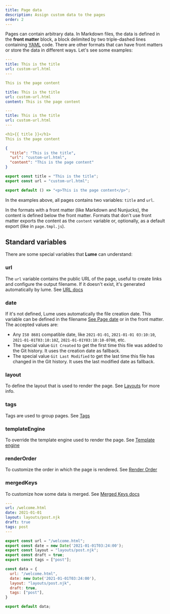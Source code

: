 ```yaml
---
title: Page data
description: Assign custom data to the pages
order: 2
---
```


Pages can contain arbitrary data. In Markdown files, the data is defined in the
**front matter** block, a block delimited by two triple-dashed lines containing
[YAML](https://yaml.org/) code. There are other formats that can have front
matters or store the data in different ways. Let's see some examples:

<lume-code>

```yaml { title="page.md" }
---
title: This is the title
url: custom-url.html
---

This is the page content
```

```yaml { title="page.yml" }
title: This is the title
url: custom-url.html
content: This is the page content
```

```yaml { title="page.njk" }
---
title: This is the title
url: custom-url.html
---

<h1>{{ title }}</h1>
This is the page content
```

```json { title="page.json" }
{
  "title": "This is the title",
  "url": "custom-url.html",
  "content": "This is the page content"
}
```

```js { title="page.tmpl.js" }
export const title = "This is the title";
export const url = "custom-url.html";

export default () => "<p>This is the page content</p>";
```

</lume-code>

In the examples above, all pages contains two variables: `title` and `url`.

In the formats with a front matter (like Markdown and Nunjucks), the content is
defined below the front matter. Formats that don't use front matter exports the
content as the `content` variable or, optionally, as a default export (like in
`page.tmpl.js`).

## Standard variables

There are some special variables that **Lume** can understand:

### url

The `url` variable contains the public URL of the page, useful to create links
and configure the output filename. If it doesn't exist, it's generated
automatically by lume. See [URL docs](./urls.md)

### date

If it's not defined, Lume uses automatically the file creation date. This
variable can be defined in the filename
[See Page date](./page-files.md#page-date) or in the front matter. The accepted
values are:

- Any `IS0 8601` compatible date, like `2021-01-01`, `2021-01-01 03:10:10`,
  `2021-01-01T03:10:10Z`, `2021-01-01Y03:10:10-0700`, etc.
- The special value `Git Created` to get the first time this file was added to
  the Git history. It uses the creation date as fallback.
- The special value `Git Last Modified` to get the last time this file has
  changed in the Git history. It uses the last modified date as fallback.

### layout

To define the layout that is used to render the page. See [Layouts](layouts.md)
for more info.

### tags

Tags are used to group pages. See [Tags](tags.md)

### templateEngine

To override the template engine used to render the page. See
[Template engine](../core/multiple-template-engines.md)

### renderOrder

To customize the order in which the page is rendered. See
[Render Order](../core/render-order.md)

### mergedKeys

To customize how some data is merged. See
[Merged Keys docs](../core/merged-keys.md)

<lume-code>

```yaml { title="Front matter" }
---
url: /welcome.html
date: 2021-01-01
layout: layouts/post.njk
draft: true
tags: post
---
```

```js { title="JavaScript" }
export const url = "/welcome.html";
export const date = new Date('2021-01-01T03:24:00');
export const layout = "layouts/post.njk";
export const draft = true;
export const tags = ["post"];
```

```js { title="JavaScript (alternative)" }
const data = {
  url: "/welcome.html",
  date: new Date('2021-01-01T03:24:00'),
  layout: "layouts/post.njk",
  draft: true,
  tags: ["post"],
}

export default data;
```

</lume-code>
